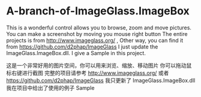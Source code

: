 # A-branch-of-ImageGlass.ImageBox
This is a wonderful control allows you to browse, zoom and move pictures. 
You can make a screenshot by moving you mouse right button
The entire projects is from http://www.imageglass.org/ ,
Other way, you can find it from https://github.com/d2phap/ImageGlass
I just update the ImageGlass.ImageBox.dll.
I give a Sample in this project.

这是一个非常好用的图片空间，你可以用来浏览、缩放、移动图片
你可以拖动鼠标右键进行截图
完整的项目请参考 http://www.imageglass.org/ 或者 https://github.com/d2phap/ImageGlass
我只更新了 ImageGlass.ImageBox.dll
我在项目中给出了使用的例子 Sample 
